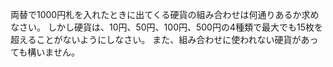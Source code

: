 両替で1000円札を入れたときに出てくる硬貨の組み合わせは何通りあるか求めなさい。
しかし硬貨は、10円、50円、100円、500円の4種類で最大でも15枚を超えることがないようにしなさい。
また、組み合わせに使われない硬貨があっても構いません。
